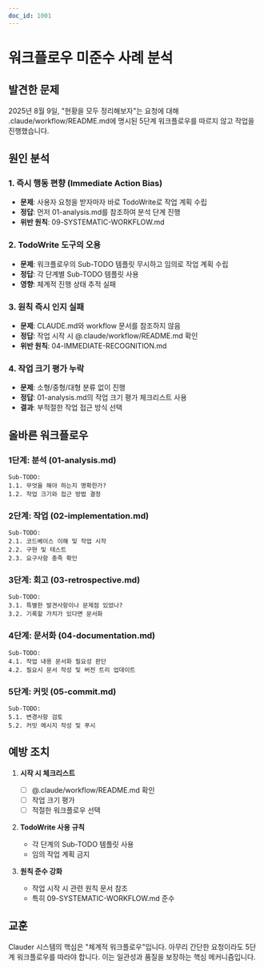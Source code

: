 ```yaml
---
doc_id: 1001
---
```


# 워크플로우 미준수 사례 분석

## 발견한 문제
2025년 8월 9일, "현황을 모두 정리해보자"는 요청에 대해 .claude/workflow/README.md에 명시된 5단계 워크플로우를 따르지 않고 작업을 진행했습니다.

## 원인 분석

### 1. 즉시 행동 편향 (Immediate Action Bias)
- **문제**: 사용자 요청을 받자마자 바로 TodoWrite로 작업 계획 수립
- **정답**: 먼저 01-analysis.md를 참조하여 분석 단계 진행
- **위반 원칙**: 09-SYSTEMATIC-WORKFLOW.md

### 2. TodoWrite 도구의 오용
- **문제**: 워크플로우의 Sub-TODO 템플릿 무시하고 임의로 작업 계획 수립
- **정답**: 각 단계별 Sub-TODO 템플릿 사용
- **영향**: 체계적 진행 상태 추적 실패

### 3. 원칙 즉시 인지 실패
- **문제**: CLAUDE.md와 workflow 문서를 참조하지 않음
- **정답**: 작업 시작 시 @.claude/workflow/README.md 확인
- **위반 원칙**: 04-IMMEDIATE-RECOGNITION.md

### 4. 작업 크기 평가 누락
- **문제**: 소형/중형/대형 분류 없이 진행
- **정답**: 01-analysis.md의 작업 크기 평가 체크리스트 사용
- **결과**: 부적절한 작업 접근 방식 선택

## 올바른 워크플로우

### 1단계: 분석 (01-analysis.md)
```
Sub-TODO:
1.1. 무엇을 해야 하는지 명확한가?
1.2. 작업 크기와 접근 방법 결정
```

### 2단계: 작업 (02-implementation.md)
```
Sub-TODO:
2.1. 코드베이스 이해 및 작업 시작
2.2. 구현 및 테스트
2.3. 요구사항 충족 확인
```

### 3단계: 회고 (03-retrospective.md)
```
Sub-TODO:
3.1. 특별한 발견사항이나 문제점 있었나?
3.2. 기록할 가치가 있다면 문서화
```

### 4단계: 문서화 (04-documentation.md)
```
Sub-TODO:
4.1. 작업 내용 문서화 필요성 판단
4.2. 필요시 문서 작성 및 버전 트리 업데이트
```

### 5단계: 커밋 (05-commit.md)
```
Sub-TODO:
5.1. 변경사항 검토
5.2. 커밋 메시지 작성 및 푸시
```

## 예방 조치

1. **시작 시 체크리스트**
   - [ ] @.claude/workflow/README.md 확인
   - [ ] 작업 크기 평가
   - [ ] 적절한 워크플로우 선택

2. **TodoWrite 사용 규칙**
   - 각 단계의 Sub-TODO 템플릿 사용
   - 임의 작업 계획 금지

3. **원칙 준수 강화**
   - 작업 시작 시 관련 원칙 문서 참조
   - 특히 09-SYSTEMATIC-WORKFLOW.md 준수

## 교훈
Clauder 시스템의 핵심은 "체계적 워크플로우"입니다. 아무리 간단한 요청이라도 5단계 워크플로우를 따라야 합니다. 이는 일관성과 품질을 보장하는 핵심 메커니즘입니다.